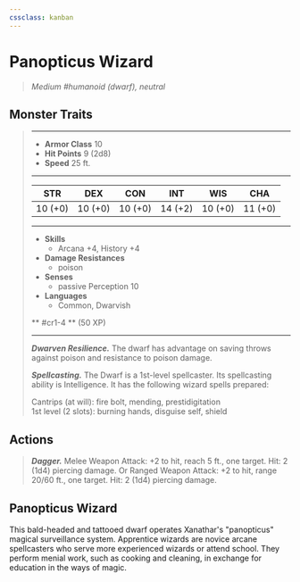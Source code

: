 ```yaml
---
cssclass: kanban
---
```


# Panopticus Wizard
>*Medium #humanoid (dwarf), neutral*
## Monster Traits
>___
>- **Armor Class** 10
>- **Hit Points** 9 (2d8)
>- **Speed** 25 ft.
>___
>|STR|DEX|CON|INT|WIS|CHA|
>|:---:|:---:|:---:|:---:|:---:|:---:|
>|10 (+0)|10 (+0)|10 (+0)|14 (+2)|10 (+0)|11 (+0)|
>___
>- **Skills**
>	 - Arcana +4, History +4
>- **Damage Resistances**
>	 - poison
>- **Senses**
>	 - passive Perception 10
>- **Languages**
>	 - Common, Dwarvish
>
> ** #cr1-4 ** (50 XP)
>___
>***Dwarven Resilience.*** The dwarf has advantage on saving throws against poison and resistance to poison damage.  
>
>***Spellcasting.*** The Dwarf is a 1st-level spellcaster. Its spellcasting ability is Intelligence. It has the following wizard spells prepared:  
>
>Cantrips (at will): fire bolt, mending, prestidigitation  
>1st level (2 slots): burning hands, disguise self, shield  
>
## Actions
>***Dagger.*** Melee Weapon Attack: +2 to hit, reach 5 ft., one target. Hit: 2 (1d4) piercing damage. Or Ranged Weapon Attack: +2 to hit, range 20/60 ft., one target. Hit: 2 (1d4) piercing damage.
## Panopticus Wizard
This bald-headed and tattooed dwarf operates Xanathar's "panopticus" magical surveillance system.
Apprentice wizards are novice arcane spellcasters who serve more experienced wizards or attend school. They perform menial work, such as cooking and cleaning, in exchange for education in the ways of magic.